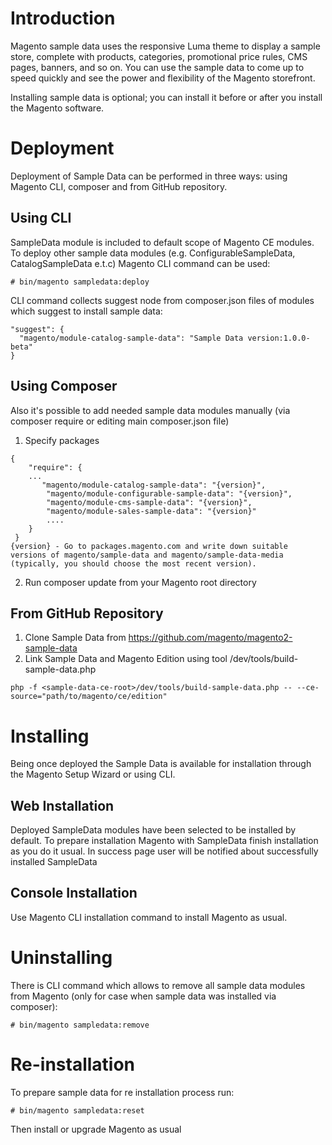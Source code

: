 # Introduction

Magento sample data uses the responsive Luma theme to display a sample store, complete with products, categories, promotional price rules, CMS pages, banners, and so on. You can use the sample data to come up to speed quickly and see the power and flexibility of the Magento storefront.

Installing sample data is optional; you can install it before or after you install the Magento software.

# Deployment

Deployment of Sample Data can be performed in three ways: using Magento CLI, composer and from GitHub repository.

## Using CLI

SampleData module is included to default scope of Magento CE modules. To deploy other sample data modules (e.g. ConfigurableSampleData, CatalogSampleData e.t.c) Magento CLI command can be used:

```
# bin/magento sampledata:deploy
```

CLI command collects suggest node from composer.json files of modules which suggest to install sample data:

```
"suggest": {
  "magento/module-catalog-sample-data": "Sample Data version:1.0.0-beta"
}
```

## Using Composer

Also it's possible to add needed sample data modules manually (via composer require or editing main composer.json file)

1. Specify packages
```
{
    "require": {
    ...
       "magento/module-catalog-sample-data": "{version}",
        "magento/module-configurable-sample-data": "{version}",
        "magento/module-cms-sample-data": "{version}",
        "magento/module-sales-sample-data": "{version}"
        ....
    }
 }
{version} - Go to packages.magento.com and write down suitable versions of magento/sample-data and magento/sample-data-media (typically, you should choose the most recent version).
```
2. Run composer update from your Magento root directory

## From GitHub Repository

1. Clone Sample Data from https://github.com/magento/magento2-sample-data
2. Link Sample Data and Magento Edition using tool <sample-data-ce-root>/dev/tools/build-sample-data.php
```
php -f <sample-data-ce-root>/dev/tools/build-sample-data.php -- --ce-source="path/to/magento/ce/edition"
```

# Installing

Being once deployed the Sample Data is available for installation through the Magento Setup Wizard or using CLI.

## Web Installation

Deployed SampleData modules have been selected to be installed by default. To prepare installation Magento with SampleData finish installation as you do it usual. In success page user will be notified about successfully installed SampleData

## Console Installation

Use Magento CLI installation command to install Magento as usual.

# Uninstalling

There is CLI command which allows to remove all sample data modules from Magento (only for case when sample data was installed via composer):

```
# bin/magento sampledata:remove
```

# Re-installation

To prepare sample data for re installation process run:

```
# bin/magento sampledata:reset
```

Then install or upgrade Magento as usual
